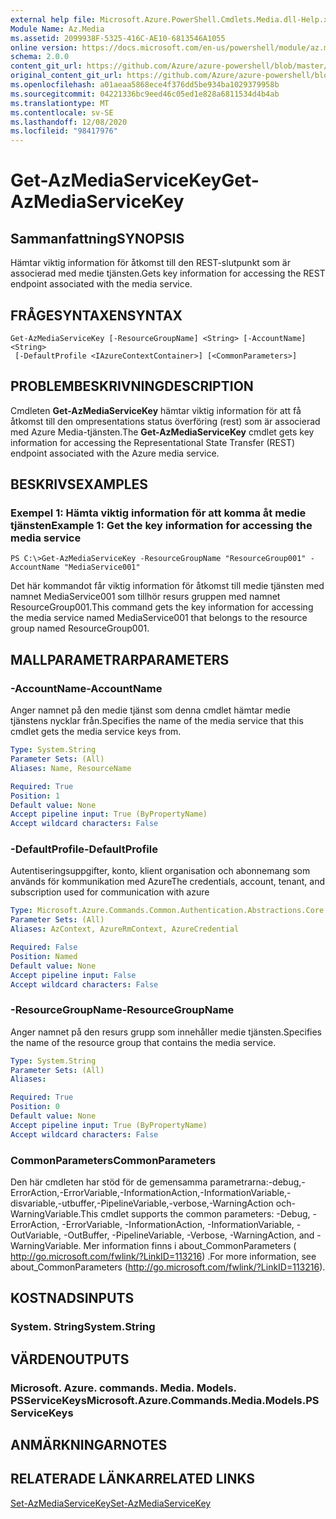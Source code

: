 ```yaml
---
external help file: Microsoft.Azure.PowerShell.Cmdlets.Media.dll-Help.xml
Module Name: Az.Media
ms.assetid: 2099938F-5325-416C-AE10-6813546A1055
online version: https://docs.microsoft.com/en-us/powershell/module/az.media/get-azmediaservicekey
schema: 2.0.0
content_git_url: https://github.com/Azure/azure-powershell/blob/master/src/Media/Media/help/Get-AzMediaServiceKey.md
original_content_git_url: https://github.com/Azure/azure-powershell/blob/master/src/Media/Media/help/Get-AzMediaServiceKey.md
ms.openlocfilehash: a01aeaa5868ece4f376dd5be934ba1029379958b
ms.sourcegitcommit: 04221336bc9eed46c05ed1e828a6811534d4b4ab
ms.translationtype: MT
ms.contentlocale: sv-SE
ms.lasthandoff: 12/08/2020
ms.locfileid: "98417976"
---
```

# <span data-ttu-id="52047-101">Get-AzMediaServiceKey</span><span class="sxs-lookup"><span data-stu-id="52047-101">Get-AzMediaServiceKey</span></span>

## <span data-ttu-id="52047-102">Sammanfattning</span><span class="sxs-lookup"><span data-stu-id="52047-102">SYNOPSIS</span></span>
<span data-ttu-id="52047-103">Hämtar viktig information för åtkomst till den REST-slutpunkt som är associerad med medie tjänsten.</span><span class="sxs-lookup"><span data-stu-id="52047-103">Gets key information for accessing the REST endpoint associated with the media service.</span></span>

## <span data-ttu-id="52047-104">FRÅGESYNTAXEN</span><span class="sxs-lookup"><span data-stu-id="52047-104">SYNTAX</span></span>

```
Get-AzMediaServiceKey [-ResourceGroupName] <String> [-AccountName] <String>
 [-DefaultProfile <IAzureContextContainer>] [<CommonParameters>]
```

## <span data-ttu-id="52047-105">PROBLEMBESKRIVNING</span><span class="sxs-lookup"><span data-stu-id="52047-105">DESCRIPTION</span></span>
<span data-ttu-id="52047-106">Cmdleten **Get-AzMediaServiceKey** hämtar viktig information för att få åtkomst till den ompresentations status överföring (rest) som är associerad med Azure Media-tjänsten.</span><span class="sxs-lookup"><span data-stu-id="52047-106">The **Get-AzMediaServiceKey** cmdlet gets key information for accessing the Representational State Transfer (REST) endpoint associated with the Azure media service.</span></span>

## <span data-ttu-id="52047-107">BESKRIVS</span><span class="sxs-lookup"><span data-stu-id="52047-107">EXAMPLES</span></span>

### <span data-ttu-id="52047-108">Exempel 1: Hämta viktig information för att komma åt medie tjänsten</span><span class="sxs-lookup"><span data-stu-id="52047-108">Example 1: Get the key information for accessing the media service</span></span>
```
PS C:\>Get-AzMediaServiceKey -ResourceGroupName "ResourceGroup001" -AccountName "MediaService001"
```

<span data-ttu-id="52047-109">Det här kommandot får viktig information för åtkomst till medie tjänsten med namnet MediaService001 som tillhör resurs gruppen med namnet ResourceGroup001.</span><span class="sxs-lookup"><span data-stu-id="52047-109">This command gets the key information for accessing the media service named MediaService001 that belongs to the resource group named ResourceGroup001.</span></span>

## <span data-ttu-id="52047-110">MALLPARAMETRAR</span><span class="sxs-lookup"><span data-stu-id="52047-110">PARAMETERS</span></span>

### <span data-ttu-id="52047-111">-AccountName</span><span class="sxs-lookup"><span data-stu-id="52047-111">-AccountName</span></span>
<span data-ttu-id="52047-112">Anger namnet på den medie tjänst som denna cmdlet hämtar medie tjänstens nycklar från.</span><span class="sxs-lookup"><span data-stu-id="52047-112">Specifies the name of the media service that this cmdlet gets the media service keys from.</span></span>

```yaml
Type: System.String
Parameter Sets: (All)
Aliases: Name, ResourceName

Required: True
Position: 1
Default value: None
Accept pipeline input: True (ByPropertyName)
Accept wildcard characters: False
```

### <span data-ttu-id="52047-113">-DefaultProfile</span><span class="sxs-lookup"><span data-stu-id="52047-113">-DefaultProfile</span></span>
<span data-ttu-id="52047-114">Autentiseringsuppgifter, konto, klient organisation och abonnemang som används för kommunikation med Azure</span><span class="sxs-lookup"><span data-stu-id="52047-114">The credentials, account, tenant, and subscription used for communication with azure</span></span>

```yaml
Type: Microsoft.Azure.Commands.Common.Authentication.Abstractions.Core.IAzureContextContainer
Parameter Sets: (All)
Aliases: AzContext, AzureRmContext, AzureCredential

Required: False
Position: Named
Default value: None
Accept pipeline input: False
Accept wildcard characters: False
```

### <span data-ttu-id="52047-115">-ResourceGroupName</span><span class="sxs-lookup"><span data-stu-id="52047-115">-ResourceGroupName</span></span>
<span data-ttu-id="52047-116">Anger namnet på den resurs grupp som innehåller medie tjänsten.</span><span class="sxs-lookup"><span data-stu-id="52047-116">Specifies the name of the resource group that contains the media service.</span></span>

```yaml
Type: System.String
Parameter Sets: (All)
Aliases:

Required: True
Position: 0
Default value: None
Accept pipeline input: True (ByPropertyName)
Accept wildcard characters: False
```

### <span data-ttu-id="52047-117">CommonParameters</span><span class="sxs-lookup"><span data-stu-id="52047-117">CommonParameters</span></span>
<span data-ttu-id="52047-118">Den här cmdleten har stöd för de gemensamma parametrarna:-debug,-ErrorAction,-ErrorVariable,-InformationAction,-InformationVariable,-disvariable,-utbuffer,-PipelineVariable,-verbose,-WarningAction och-WarningVariable.</span><span class="sxs-lookup"><span data-stu-id="52047-118">This cmdlet supports the common parameters: -Debug, -ErrorAction, -ErrorVariable, -InformationAction, -InformationVariable, -OutVariable, -OutBuffer, -PipelineVariable, -Verbose, -WarningAction, and -WarningVariable.</span></span> <span data-ttu-id="52047-119">Mer information finns i about_CommonParameters ( http://go.microsoft.com/fwlink/?LinkID=113216) .</span><span class="sxs-lookup"><span data-stu-id="52047-119">For more information, see about_CommonParameters (http://go.microsoft.com/fwlink/?LinkID=113216).</span></span>

## <span data-ttu-id="52047-120">KOSTNADS</span><span class="sxs-lookup"><span data-stu-id="52047-120">INPUTS</span></span>

### <span data-ttu-id="52047-121">System. String</span><span class="sxs-lookup"><span data-stu-id="52047-121">System.String</span></span>

## <span data-ttu-id="52047-122">VÄRDEN</span><span class="sxs-lookup"><span data-stu-id="52047-122">OUTPUTS</span></span>

### <span data-ttu-id="52047-123">Microsoft. Azure. commands. Media. Models. PSServiceKeys</span><span class="sxs-lookup"><span data-stu-id="52047-123">Microsoft.Azure.Commands.Media.Models.PSServiceKeys</span></span>

## <span data-ttu-id="52047-124">ANMÄRKNINGAR</span><span class="sxs-lookup"><span data-stu-id="52047-124">NOTES</span></span>

## <span data-ttu-id="52047-125">RELATERADE LÄNKAR</span><span class="sxs-lookup"><span data-stu-id="52047-125">RELATED LINKS</span></span>

[<span data-ttu-id="52047-126">Set-AzMediaServiceKey</span><span class="sxs-lookup"><span data-stu-id="52047-126">Set-AzMediaServiceKey</span></span>](./Set-AzMediaServiceKey.md)


